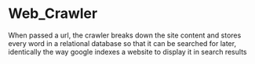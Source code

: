 # Web_Crawler
When passed a url, the crawler breaks down the site content and stores every word in a relational database so that it can be searched for later, identically 
the way google indexes a website to display it in search results

